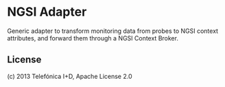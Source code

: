 # NGSI Adapter

Generic adapter to transform monitoring data from probes to NGSI context
attributes, and forward them through a NGSI Context Broker.

## License

(c) 2013 Telefónica I+D, Apache License 2.0
